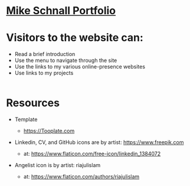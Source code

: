 <p align="center">
  <img src="" />
</p>
<br></br>

# [Mike Schnall Portfolio]()

# Visitors to the website can: 
* Read a brief introduction
* Use the menu to navigate through the site
* Use the links to my various online-presence websites
* Use links to my projects
<br></br>



# Resources

- Template
   - https://Tooplate.com

- Linkedin, CV, and GitHub icons are by artist: https://www.freepik.com
   - at: https://www.flaticon.com/free-icon/linkedin_1384072

- Angelist icon is by artist: riajulislam
   - at: https://www.flaticon.com/authors/riajulislam